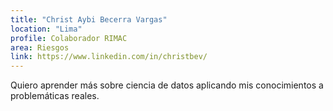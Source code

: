 ```yaml
---
title: "Christ Aybi Becerra Vargas"
location: "Lima"
profile: Colaborador RIMAC
area: Riesgos
link: https://www.linkedin.com/in/christbev/
---
```


Quiero aprender más sobre ciencia de datos aplicando mis conocimientos a problemáticas reales.